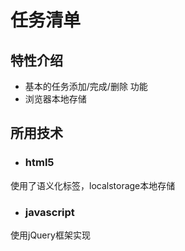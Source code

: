 # 任务清单

## 特性介绍
* 基本的任务添加/完成/删除 功能
* 浏览器本地存储

## 所用技术

 * ### html5  
 使用了语义化标签，localstorage本地存储 

 * ### javascript  
 使用jQuery框架实现